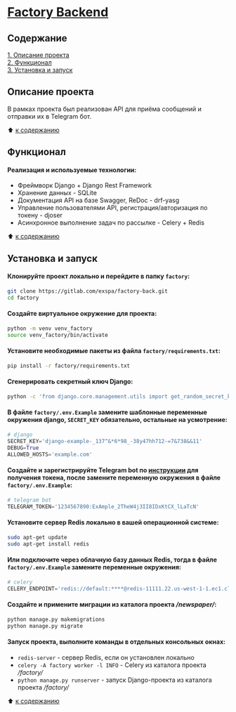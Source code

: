 # [Factory Backend]()


## Содержание

[1. Описание проекта](README.md#Описание-проекта)  
[2. Функционал](README.md#Функционал)  
[3. Установка и запуск](README.md#Установка-и-запуск)  


## Описание проекта

В рамках проекта был реализован API для приёма сообщений и отправки их в Telegram бот.

:arrow_up: [к содержанию](README.md#Содержание)


## Функционал

#### Реализация и используемые технологии:

- Фреймворк Django + Django Rest Framework
- Хранение данных - SQLite
- Документация API на базе Swagger, ReDoc - drf-yasg
- Управление пользователями API, регистрация/авторизация по токену - djoser
- Асинхронное выполнение задач по рассылке - Celery + Redis

:arrow_up: [к содержанию](README.md#Содержание)


## Установка и запуск

#### Клонируйте проект локально и перейдите в папку `factory`:

```bash
git clone https://gitlab.com/exspa/factory-back.git
cd factory
```

#### Создайте виртуальное окружение для проекта:

```bash
python -m venv venv_factory
source venv_factory/bin/activate
```

#### Установите необходимые пакеты из файла `factory/requirements.txt`:
```bash
pip install -r factory/requirements.txt 
```

#### Сгенерировать секретный ключ Django:

```bash
python -c 'from django.core.management.utils import get_random_secret_key; print(get_random_secret_key())'
```

#### В файле `factory/.env.Example` замените шаблонные переменные окружения django, `SECRET_KEY` обязательно, остальные на усмотрение:

```python
# django
SECRET_KEY='django-example-_137^&*6*98_-38y47hh712-=7&738&&11'
DEBUG=True
ALLOWED_HOSTS='example.com'
```

#### Создайте и зарегистрируйте Telegram bot по [инструкции](https://core.telegram.org/bots/features#botfather) для получения токена, после замените переменную окружения в файле `factory/.env.Example`:

```python
# telegram bot
TELEGRAM_TOKEN='1234567890:ExAmple_2TheW4j3II8IDxKtCX_lLaTcN'
```

#### Установите сервер Redis локально в вашей операционной системе:

```bash
sudo apt-get update  
sudo apt-get install redis  
```

#### Или подключите через облачную базу данных Redis, тогда в файле `factory/.env.Example` замените переменные окружения:

```python
# celery
CELERY_ENDPOINT='redis://default:****@redis-11111.22.us-west-1-1.ec1.cloud.example.com:11111'
```

#### Создайте и примените миграции из каталога проекта */newspaper/*:
```bash
python manage.py makemigrations 
python manage.py migrate 
```

#### Запуск проекта, выполните команды в отдельных консольных окнах:

 - `redis-server` - сервер Redis, если он установлен локально  
 - `celery -A factory worker -l INFO` - Celery из каталога проекта */factory/*
 - `python manage.py runserver` - запуск Django-проекта из каталога проекта */factory/*

:arrow_up: [к содержанию](README.md#Содержание)
